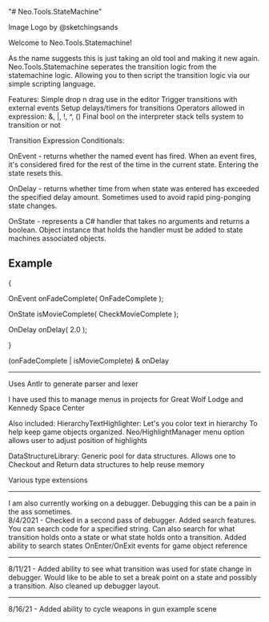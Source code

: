 "# Neo.Tools.StateMachine" 

Image Logo by @sketchingsands

Welcome to Neo.Tools.Statemachine!  

As the name suggests this is just taking an old tool and making it new again.  Neo.Tools.Statemachine seperates the transition logic from the statemachine logic.  Allowing
you to then script the transition logic via our simple scripting language.  

Features:
Simple drop n drag use in the editor
Trigger transitions with external events
Setup delays/timers for transitions
Operators allowed in expression: &, |, !, ^, ()
Final bool on the interpreter stack tells system to transition or not

Transition Expression Conditionals:

OnEvent - returns whether the named event has fired.  When an event fires, it's considered fired for the rest of the time in the current state.  Entering the state resets this.

OnDelay - returns whether time from when state was entered has exceeded the specified delay amount.  Sometimes used to avoid rapid ping-ponging state changes.

OnState - represents a C# handler that takes no arguments and returns a boolean.  Object instance that holds the handler must be added to state machines associated objects.

Example
-------------------------------------------------
{
   
   OnEvent onFadeComplete( OnFadeComplete );
   
   OnState isMovieComplete( CheckMovieComplete );
   
   OnDelay onDelay( 2.0 );
   
}

(onFadeComplete | isMovieComplete) & onDelay

-------------------------------------------------

Uses Antlr to generate parser and lexer

I have used this to manage menus in projects for Great Wolf Lodge and Kennedy Space Center

Also included:
HierarchyTextHighlighter: 
Let's you color text in hierarchy
To help keep game objects organized.
Neo/HighlightManager menu option allows user to adjust position of highlights

DataStructureLibrary:
Generic pool for data structures.  Allows one to 
Checkout and Return data structures to help reuse memory

Various type extensions

------------------------------------------------
I am also currently working on a debugger.  Debugging this can be a pain in the ass sometimes.  
8/4/2021 - Checked in a second pass of debugger.  Added search features.  You can search code for a specified string.  Can also search for what transition holds onto a state or 
what state holds onto a transition.  Added ability to search states OnEnter/OnExit events for game object reference

------------------------------------------------
8/11/21 - Added ability to see what transition was used for state change in debugger.  Would like to be able to set a break point on a state and possibly a transition.
Also cleaned up debugger layout.

------------------------------------------------
8/16/21 - Added ability to cycle weapons in gun example scene
